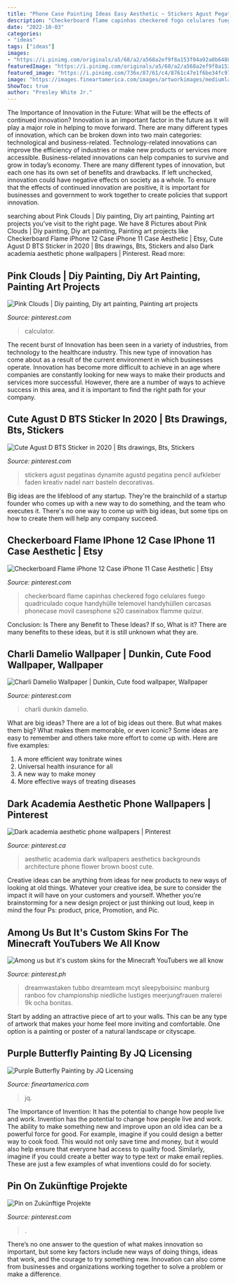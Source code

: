 ```yaml
---
title: "Phone Case Painting Ideas Easy Aesthetic ~ Stickers Agust Pegatinas Dynamite Agustd Pegatina Pencil Aufkleber Faden Kreativ Nadel Narr Basteln Decorativas"
description: "Checkerboard flame capinhas checkered fogo celulares fuego quadriculado coque handyhülle telemovel handyhüllen carcasas phonecase movil casesphone s20 caseinabox flamme quizur"
date: "2022-10-03"
categories:
- "ideas"
tags: ["ideas"]
images:
- "https://i.pinimg.com/originals/a5/68/a2/a568a2ef9f8a153f04a92a0b6488059b.jpg"
featuredImage: "https://i.pinimg.com/originals/a5/68/a2/a568a2ef9f8a153f04a92a0b6488059b.jpg"
featured_image: "https://i.pinimg.com/736x/87/61/c4/8761c47e1f6be34fc970fc094ad60493.jpg"
image: "https://images.fineartamerica.com/images/artworkimages/mediumlarge/1/purple-butterfly-darrell-gulin.jpg"
ShowToc: true
author: "Presley White Jr."
---
```



The Importance of Innovation in the Future: What will be the effects of continued innovation?
Innovation is an important factor in the future as it will play a major role in helping to move forward. There are many different types of innovation, which can be broken down into two main categories: technological and business-related. Technology-related innovations can improve the efficiency of industries or make new products or services more accessible. Business-related innovations can help companies to survive and grow in today’s economy. There are many different types of innovation, but each one has its own set of benefits and drawbacks. If left unchecked, innovation could have negative effects on society as a whole. To ensure that the effects of continued innovation are positive, it is important for businesses and government to work together to create policies that support innovation.

	

		
searching about Pink Clouds | Diy painting, Diy art painting, Painting art projects you've visit to the right page. We have 8 Pictures about Pink Clouds | Diy painting, Diy art painting, Painting art projects like Checkerboard Flame iPhone 12 Case iPhone 11 Case Aesthetic | Etsy, Cute Agust D BTS Sticker in 2020 | Bts drawings, Bts, Stickers and also Dark academia aesthetic phone wallpapers | Pinterest. Read more:
		
    
## Pink Clouds | Diy Painting, Diy Art Painting, Painting Art Projects

<img loading=lazy src="https://i.pinimg.com/736x/da/97/91/da979122e202903f664a2bea5401d532.jpg" onerror="this.onerror=null;this.src='https://tse4.mm.bing.net/th?id=OIP.lO4tI2wB1zWOM2J3YHUFcgHaJ3&amp;pid=15.1';" alt="Pink Clouds | Diy painting, Diy art painting, Painting art projects">

_Source: pinterest.com_

>calculator. 

	

The recent burst of Innovation has been seen in a variety of industries, from technology to the healthcare industry. This new type of innovation has come about as a result of the current environment in which businesses operate. Innovation has become more difficult to achieve in an age where companies are constantly looking for new ways to make their products and services more successful. However, there are a number of ways to achieve success in this area, and it is important to find the right path for your company.

    
## Cute Agust D BTS Sticker In 2020 | Bts Drawings, Bts, Stickers

<img loading=lazy src="https://i.pinimg.com/736x/87/61/c4/8761c47e1f6be34fc970fc094ad60493.jpg" onerror="this.onerror=null;this.src='https://tse3.mm.bing.net/th?id=OIP.JTRrmf7_SnbjN9Yll_avEgHaHa&amp;pid=15.1';" alt="Cute Agust D BTS Sticker in 2020 | Bts drawings, Bts, Stickers">

_Source: pinterest.com_

>stickers agust pegatinas dynamite agustd pegatina pencil aufkleber faden kreativ nadel narr basteln decorativas. 

	

Big ideas are the lifeblood of any startup. They're the brainchild of a startup founder who comes up with a new way to do something, and the team who executes it. There's no one way to come up with big ideas, but some tips on how to create them will help any company succeed.

    
## Checkerboard Flame IPhone 12 Case IPhone 11 Case Aesthetic | Etsy

<img loading=lazy src="https://i.pinimg.com/736x/10/7f/b7/107fb7602f5b794e7e818a8bec6796df.jpg" onerror="this.onerror=null;this.src='https://tse3.mm.bing.net/th?id=OIP.IXEYrpZqN0P8xiiBOjWBMgHaHa&amp;pid=15.1';" alt="Checkerboard Flame iPhone 12 Case iPhone 11 Case Aesthetic | Etsy">

_Source: pinterest.com_

>checkerboard flame capinhas checkered fogo celulares fuego quadriculado coque handyhülle telemovel handyhüllen carcasas phonecase movil casesphone s20 caseinabox flamme quizur. 

	

Conclusion: Is There any Benefit to These Ideas? If so, What is it?
There are many benefits to these ideas, but it is still unknown what they are.

    
## Charli Damelio Wallpaper | Dunkin, Cute Food Wallpaper, Wallpaper

<img loading=lazy src="https://i.pinimg.com/736x/df/1a/3e/df1a3e45f6195739ad2136ee69047618.jpg" onerror="this.onerror=null;this.src='https://tse2.mm.bing.net/th?id=OIP.3_fIJMw_YuBVHUsVmsFVXwHaNK&amp;pid=15.1';" alt="Charli Damelio Wallpaper | Dunkin, Cute food wallpaper, Wallpaper">

_Source: pinterest.com_

>charli dunkin damelio. 

	

What are big ideas?
There are a lot of big ideas out there. But what makes them big? What makes them memorable, or even iconic? Some ideas are easy to remember and others take more effort to come up with. Here are five examples: 
1. A more efficient way tonitrate wines
2. Universal health insurance for all
3. A new way to make money
4. More effective ways of treating diseases

    
## Dark Academia Aesthetic Phone Wallpapers | Pinterest

<img loading=lazy src="https://i.pinimg.com/736x/cc/93/78/cc937874efca514d387add23273967b1.jpg" onerror="this.onerror=null;this.src='https://tse1.mm.bing.net/th?id=OIP.GvyI7VIbLvAFDaoz8VufEQHaNK&amp;pid=15.1';" alt="Dark academia aesthetic phone wallpapers | Pinterest">

_Source: pinterest.ca_

>aesthetic academia dark wallpapers aesthetics backgrounds architecture phone flower brown boost cute. 

	

Creative ideas can be anything from ideas for new products to new ways of looking at old things. Whatever your creative idea, be sure to consider the impact it will have on your customers and yourself. Whether you're brainstorming for a new design project or just thinking out loud, keep in mind the four Ps: product, price, Promotion, and Pic.

    
## Among Us But It&#039;s Custom Skins For The Minecraft YouTubers We All Know

<img loading=lazy src="https://i.pinimg.com/736x/01/bd/81/01bd81a0e307fee757f0d589c3f8e7b0.jpg" onerror="this.onerror=null;this.src='https://tse3.mm.bing.net/th?id=OIP.rjDsZp8zjVyo1wea3MlgbgAAAA&amp;pid=15.1';" alt="Among us but it&#039;s custom skins for the Minecraft YouTubers we all know">

_Source: pinterest.ph_

>dreamwastaken tubbo dreamteam mcyt sleepyboisinc manburg ranboo fov championship niedliche lustiges meerjungfrauen malerei 9k ocha bonitas. 

	

Start by adding an attractive piece of art to your walls. This can be any type of artwork that makes your home feel more inviting and comfortable. One option is a painting or poster of a natural landscape or cityscape.

    
## Purple Butterfly Painting By JQ Licensing

<img loading=lazy src="https://images.fineartamerica.com/images/artworkimages/mediumlarge/1/purple-butterfly-darrell-gulin.jpg" onerror="this.onerror=null;this.src='https://tse2.mm.bing.net/th?id=OIP.vFBsAOcYzDTRhxKYujyb0wHaLH&amp;pid=15.1';" alt="Purple Butterfly Painting by JQ Licensing">

_Source: fineartamerica.com_

>jq. 

	

The Importance of Invention: It has the potential to change how people live and work.
Invention has the potential to change how people live and work. The ability to make something new and improve upon an old idea can be a powerful force for good. For example, imagine if you could design a better way to cook food. This would not only save time and money, but it would also help ensure that everyone had access to quality food. Similarly, imagine if you could create a better way to type text or make email replies. These are just a few examples of what inventions could do for society.

    
## Pin On Zukünftige Projekte

<img loading=lazy src="https://i.pinimg.com/originals/a5/68/a2/a568a2ef9f8a153f04a92a0b6488059b.jpg" onerror="this.onerror=null;this.src='https://tse4.mm.bing.net/th?id=OIP.poXiWRpm8EN38mDkBvNj7QHaJ4&amp;pid=15.1';" alt="Pin on Zukünftige Projekte">

_Source: pinterest.com_

>. 

	

There’s no one answer to the question of what makes innovation so important, but some key factors include new ways of doing things, ideas that work, and the courage to try something new. Innovation can also come from businesses and organizations working together to solve a problem or make a difference.

